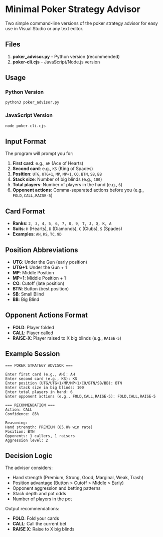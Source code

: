# Minimal Poker Strategy Advisor

Two simple command-line versions of the poker strategy advisor for easy use in Visual Studio or any text editor.

## Files

1. **poker_advisor.py** - Python version (recommended)
2. **poker-cli.cjs** - JavaScript/Node.js version

## Usage

### Python Version
```bash
python3 poker_advisor.py
```

### JavaScript Version
```bash
node poker-cli.cjs
```

## Input Format

The program will prompt you for:

1. **First card**: e.g., `AH` (Ace of Hearts)
2. **Second card**: e.g., `KS` (King of Spades)
3. **Position**: `UTG`, `UTG+1`, `MP`, `MP+1`, `CO`, `BTN`, `SB`, `BB`
4. **Stack size**: Number of big blinds (e.g., `100`)
5. **Total players**: Number of players in the hand (e.g., `6`)
6. **Opponent actions**: Comma-separated actions before you (e.g., `FOLD,CALL,RAISE-5`)

## Card Format

- **Ranks**: `2, 3, 4, 5, 6, 7, 8, 9, T, J, Q, K, A`
- **Suits**: `H` (Hearts), `D` (Diamonds), `C` (Clubs), `S` (Spades)
- **Examples**: `AH`, `KS`, `TC`, `9D`

## Position Abbreviations

- **UTG**: Under the Gun (early position)
- **UTG+1**: Under the Gun + 1
- **MP**: Middle Position
- **MP+1**: Middle Position + 1
- **CO**: Cutoff (late position)
- **BTN**: Button (best position)
- **SB**: Small Blind
- **BB**: Big Blind

## Opponent Actions Format

- **FOLD**: Player folded
- **CALL**: Player called
- **RAISE-X**: Player raised to X big blinds (e.g., `RAISE-5`)

## Example Session

```
=== POKER STRATEGY ADVISOR ===

Enter first card (e.g., AH): AH
Enter second card (e.g., KS): KS
Enter position (UTG/UTG+1/MP/MP+1/CO/BTN/SB/BB): BTN
Enter stack size in big blinds: 100
Enter total players in hand: 6
Enter opponent actions (e.g., FOLD,CALL,RAISE-5): FOLD,CALL,RAISE-5

=== RECOMMENDATION ===
Action: CALL
Confidence: 85%

Reasoning:
Hand strength: PREMIUM (85.8% win rate)
Position: BTN
Opponents: 1 callers, 1 raisers
Aggression level: 2
```

## Decision Logic

The advisor considers:
- Hand strength (Premium, Strong, Good, Marginal, Weak, Trash)
- Position advantage (Button > Cutoff > Middle > Early)
- Opponent aggression and betting patterns
- Stack depth and pot odds
- Number of players in the pot

Output recommendations:
- **FOLD**: Fold your cards
- **CALL**: Call the current bet
- **RAISE X**: Raise to X big blinds